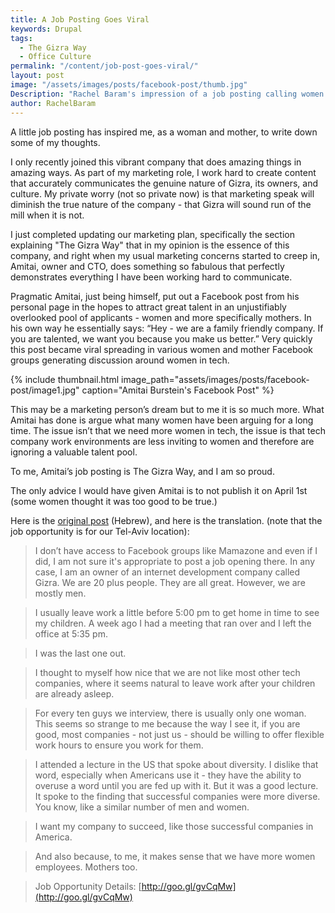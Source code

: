 ```yaml
---
title: A Job Posting Goes Viral
keywords: Drupal
tags:
  - The Gizra Way
  - Office Culture
permalink: "/content/job-post-goes-viral/"
layout: post
image: "/assets/images/posts/facebook-post/thumb.jpg"
Description: "Rachel Baram's impression of a job posting calling women and mothers to join Gizra."
author: RachelBaram
---
```




A little job posting has inspired me, as a woman and mother, to write down some of my thoughts.

I only recently joined this vibrant company that does amazing things in amazing ways. As part of my marketing role, I work hard to create content that accurately communicates the genuine nature of Gizra, its owners, and culture. My private worry (not so private now) is that marketing speak will diminish the true nature of the company - that Gizra will sound run of the mill when it is not.  

I just completed updating our marketing plan, specifically the section explaining "The Gizra Way" that in my opinion is the essence of this company, and right when my usual marketing concerns started to creep in,  Amitai, owner and CTO, does something so fabulous that perfectly demonstrates everything I have been working hard to communicate.

Pragmatic Amitai, just being himself, put out a Facebook post from his personal page in the hopes to attract great talent in an unjustifiably overlooked pool of applicants - women and more specifically mothers.  In his own way he essentially says: “Hey - we are a family friendly company. If you are talented, we want you because you make us better.”  Very quickly this post became viral spreading in various women and mother Facebook groups generating discussion around women in tech.

{% include thumbnail.html image_path="assets/images/posts/facebook-post/image1.jpg" caption="Amitai Burstein's Facebook Post" %}

<!-- more -->

This may be a marketing person’s dream but to me it is so much more. What  Amitai has done is argue what many women have been arguing for a long time. The issue isn’t that we need more women in tech, the issue is that tech company work environments are less inviting to women and therefore are ignoring a valuable talent pool.

To me, Amitai’s job posting is The Gizra Way, and I am so proud.

The only advice I would have given Amitai is to not publish it on April 1st (some women thought it was too good to be true.)

Here is the [original post](https://www.facebook.com/amitai.burstein/posts/974158179333075) (Hebrew), and here is the translation. (note that the job opportunity is for our Tel-Aviv location):

> I don’t have access to Facebook groups like Mamazone and even if I did, I am not sure it's appropriate to post a job opening there. In any case, I am an owner of an internet development company called Gizra. We are 20 plus people. They are all great. However, we are mostly men.

> I usually leave work a little before 5:00 pm to get home in time to see my children. A week ago I had a meeting that ran over and I left the office at 5:35 pm.

> I was the last one out.

> I thought to myself how nice that we are not like most other tech companies, where it seems natural to leave work after your children are already asleep.

> For every ten guys we interview, there is usually only one woman. This seems so strange to me because the way I see it, if you are good, most companies - not just us - should be willing to offer flexible work hours to ensure you work for them.

> I attended a lecture in the US that spoke about diversity. I dislike that word, especially when Americans use it - they have the ability to overuse a word until you are fed up with it. But it was a good lecture. It spoke to the finding that successful companies were more diverse. You know, like a similar number of men and women.

> I want my company to succeed, like those successful companies in America.

> And also because, to me, it makes sense that we have more women employees. Mothers too.  

> Job Opportunity Details: [http://goo.gl/gvCqMw](http://goo.gl/gvCqMw)
